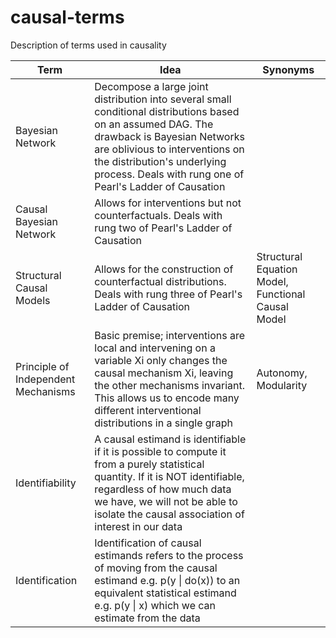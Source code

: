 # causal-terms
Description of terms used in causality

| Term                                | Idea                                                                                                                                                                                                                                                                                     | Synonyms                                           |
| --- | --- | --- |
| Bayesian Network | Decompose a large joint distribution into several small conditional distributions based on an assumed DAG. The drawback is Bayesian Networks are oblivious to interventions on the distribution's underlying process. Deals with rung one of Pearl's Ladder of Causation |  |
| Causal Bayesian Network             | Allows for interventions but not counterfactuals. Deals with rung two of Pearl's Ladder of Causation  |  |
| Structural Causal Models            | Allows for the construction of counterfactual distributions. Deals with rung three of Pearl's Ladder of Causation |  Structural Equation Model, Functional Causal Model |
| Principle of Independent Mechanisms | Basic premise; interventions are local and intervening on a variable Xi only changes the causal mechanism Xi, leaving the other mechanisms invariant. This allows us to encode many different interventional distributions in a single graph | Autonomy, Modularity |
| Identifiability                     | A causal estimand is identifiable if it is possible to compute it from a purely statistical quantity. If it is NOT identifiable, regardless of how much data we have, we will not be able to isolate the causal association of interest in our data |  |
| Identification                      | Identification of causal estimands refers to the process of moving from the causal estimand e.g. p(y \| do(x)) to an equivalent statistical estimand e.g. p(y \| x) which we can estimate from the data |  |
